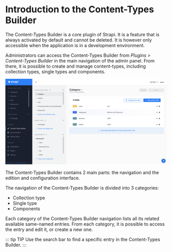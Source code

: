 # Introduction to the Content-Types Builder

The Content-Types Builder is a core plugin of Strapi. It is a feature that is always activated by default and cannot be deleted. It is however only accessible when the application is in a development environment.

Administrators can access the Content-Types Builder from _Plugins > Content-Types Builder_ in the main navigation of the admin panel. From there, it is possible to create and manage content-types, including collection types, single types and components.

![Content-Types Builder interface](../assets/content-types-builder/content-types-builder.png)

The Content-Types Builder contains 2 main parts: the navigation and the edition and configuration interface.

The navigation of the Content-Types Builder is divided into 3 categories:

- Collection type
- Single type 
- Components

Each category of the Content-Types Builder navigation lists all its related available same-named entries. From each category, it is possible to access the entry and edit it, or create a new one.

::: tip TIP
Use the search bar to find a specific entry in the Content-Types Builder.
:::

